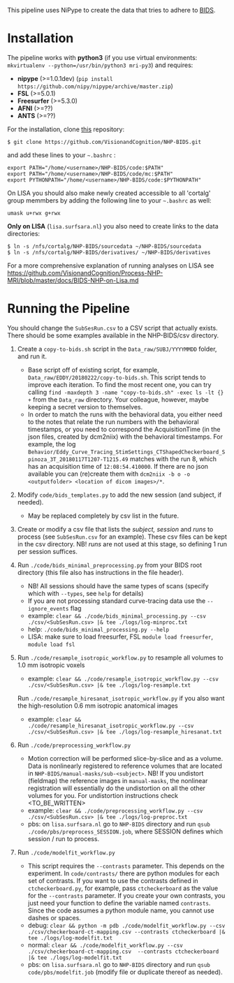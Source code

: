 This pipeline uses NiPype to create the data that tries to adhere to [BIDS](http://bids.neuroimaging.io).

Installation
============

The pipeline works with **python3** (if you use virtual environments: `mkvirtualenv --python=/usr/bin/python3 mri-py3`) and requires:
* **nipype** (>=1.0.1dev) (`pip install https://github.com/nipy/nipype/archive/master.zip`)
* **FSL** (>=5.0.1)
* **Freesurfer** (>=5.3.0)
* **AFNI** (>=??)
* **ANTS** (>=??)

For the installation, clone [this](https://github.com/VisionandCognition/NHP-BIDS/) repository:

    $ git clone https://github.com/VisionandCognition/NHP-BIDS.git
    
and add these lines to your ``~.bashrc`` :

```
export PATH="/home/<username>/NHP-BIDS/code:$PATH"
export PATH="/home/<username>/NHP-BIDS/code/mc:$PATH"
export PYTHONPATH="/home/<username>/NHP-BIDS/code:$PYTHONPATH"
``` 
On LISA you should also make newly created accessible to all 'cortalg' group memmbers by adding the following line to your ``~.bashrc`` as well:

```
umask u+rwx g+rwx
```

**Only on LISA** (`lisa.surfsara.nl`) you also need to create links to the data directories:

    $ ln -s /nfs/cortalg/NHP-BIDS/sourcedata ~/NHP-BIDS/sourcedata
    $ ln -s /nfs/cortalg/NHP-BIDS/derivatives/ ~/NHP-BIDS/derivatives

For a more comprehensive explanation of running analyses on LISA see https://github.com/VisionandCognition/Process-NHP-MRI/blob/master/docs/BIDS-NHP-on-Lisa.md


Running the Pipeline
====================

You should change the `SubSesRun.csv` to a CSV script that actually exists. There should be some examples available in the NHP-BIDS/csv directory.

1. Create a `copy-to-bids.sh` script in the `Data_raw/SUBJ/YYYYMMDD` folder, and run it.
   * Base script off of existing script, for example, `Data_raw/EDDY/20180222/copy-to-bids.sh`. This script tends to improve each iteration. To find the most recent one, you can try calling `find -maxdepth 3 -name "copy-to-bids.sh" -exec ls -lt {} +` from the `Data_raw` directory. Your colleague, however, maybe keeping a secret version to themselves.
   * In order to match the runs with the behavioral data, you either need to the notes that relate the run numbers with the behavioral timestamps, or you need to correspond the AcquisitionTime (in the json files, created by dcm2niix) with the behavioral timestamps. For example, the log `Behavior/Eddy_Curve_Tracing_StimSettings_CTShapedCheckerboard_Spinoza_3T_20180117T1207-T1215.49` matches with the run 8, which has an acquisition time of `12:08:54.410000`. If there are no json available you can (re)create them with `dcm2niix -b o -o <outputfolder> <location of dicom images>/*`.

2. Modify `code/bids_templates.py` to add the new session (and subject, if needed).
   * May be replaced completely by csv list in the future.

3. Create or modify a csv file that lists the *subject, session* and *runs* to process (see `SubSesRun.csv` for an example). These csv files can be kept in the csv directory. NB! *runs* are not used at this stage, so defining 1 run per session suffices.

4. Run `./code/bids_minimal_preprocessing.py` from your BIDS root directory (this file also has instructions in the file header).
   * NB! All sessions should have the same types of scans (specify which with `--types`, see `help` for details)
   * If you are not processing standard curve-tracing data use the `--ignore_events` flag
   * example: `clear && ./code/bids_minimal_processing.py --csv ./csv/<SubSesRun.csv> |& tee ./logs/log-minproc.txt`
   * help: `./code/bids_minimal_processing.py --help`
   * LISA: make sure to load freesurfer, FSL ``module load freesurfer``, ``module load fsl``

5. Run `./code/resample_isotropic_workflow.py` to resample all volumes to 1.0 mm isotropic voxels
   * example: `clear && ./code/resample_isotropic_workflow.py --csv ./csv/<SubSesRun.csv> |& tee ./logs/log-resample.txt`
   
   Run `./code/resample_hiresanat_isotropic_workflow.py` if you also want the high-resolution 0.6 mm isotropic anatomical images
   * example: `clear && ./code/resample_hiresanat_isotropic_workflow.py --csv ./csv/<SubSesRun.csv> |& tee ./logs/log-resample_hiresanat.txt`

6. Run `./code/preprocessing_workflow.py`
   * Motion correction will be performed slice-by-slice and as a volume. Data is nonlinearly registered to reference volumes that are located in `NHP-BIDS/manual-masks/sub-<subject>`. NB! If you undistort (fieldmap) the reference images in `manual-masks`, the nonlinear registration will essentially do the undistortion on all the other volumes for you. For undistortion instructions check <TO_BE_WRITTEN> 
   * example: `clear && ./code/preprocessing_workflow.py --csv ./csv/<SubSesRun.csv> |& tee ./logs/log-preproc.txt`
   * pbs: on `lisa.surfsara.nl` go to `NHP-BIDS` directory and run `qsub ./code/pbs/preprocess_SESSION.job`, where SESSION defines which session / run to process.

7. Run `./code/modelfit_workflow.py`
   * This script requires the `--contrasts` parameter. This depends on the experiment. In `code/contrasts/` there are python modules for each set of contrasts. If you want to use the contrasts defined in `ctcheckerboard.py`, for example, pass `ctcheckerboard` as the value for the `--contrasts` parameter. If you create your own contrasts, you just need your function to define the variable named `contrasts`. Since the code assumes a python module name, you cannot use dashes or spaces.
   * debug: `clear && python -m pdb ./code/modelfit_workflow.py --csv ./csv/checkerboard-ct-mapping.csv --contrasts ctcheckerboard |& tee ./logs/log-modelfit.txt`
   * normal: `clear && ./code/modelfit_workflow.py --csv ./csv/checkerboard-ct-mapping.csv  --contrasts ctcheckerboard |& tee ./logs/log-modelfit.txt`
   * pbs: on `lisa.surfsara.nl` go to `NHP-BIDS` directory and run `qsub code/pbs/modelfit.job` (modify file or duplicate thereof as needed).
